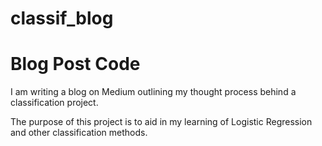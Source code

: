 # classif_blog

# Blog Post Code
I am writing a blog on Medium outlining my thought process behind a classification project.

The purpose of this project is to aid in my learning of Logistic Regression and other classification methods.

